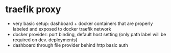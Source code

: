 # traefik proxy
- very basic setup: dashboard + docker containers that are properly labeled and exposed to docker traefik network
- docker provider: port binding, default host setting (only path label will be required on dev. deployments)
- dashboard through file provider behind http basic auth

